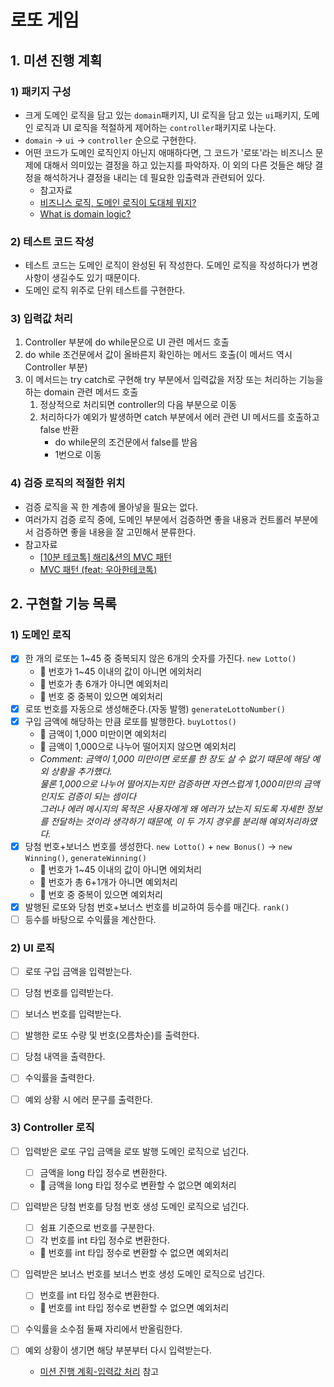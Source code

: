 # 로또 게임 

## 1. 미션 진행 계획
### 1) 패키지 구성 
- 크게 도메인 로직을 담고 있는 `domain`패키지, UI 로직을 담고 있는 `ui`패키지,
  도메인 로직과 UI 로직을 적절하게 제어하는 `controller`패키지로 나눈다.
- `domain` &rarr; `ui` &rarr; `controller` 순으로 구현한다.
- 어떤 코드가 도메인 로직인지 아닌지 애매하다면, 그 코드가 '로또'라는 비즈니스 문제에 대해서 
  의미있는 결정을 하고 있는지를 파악하자. 이 외의 다른 것들은 해당 결정을 해석하거나
  결정을 내리는 데 필요한 입출력과 관련되어 있다.
  - 참고자료
  - [비즈니스 로직, 도메인 로직이 도대체 뭐지?](https://velog.io/@eddy_song/domain-logic)
  - [What is domain logic?](https://enterprisecraftsmanship.com/posts/what-is-domain-logic/)

### 2) 테스트 코드 작성
- 테스트 코드는 도메인 로직이 완성된 뒤 작성한다. 도메인 로직을 작성하다가
  변경사항이 생길수도 있기 때문이다.
- 도메인 로직 위주로 단위 테스트를 구현한다.

### 3) 입력값 처리
1. Controller 부분에 do while문으로 UI 관련 메서드 호출
2. do while 조건문에서 값이 올바른지 확인하는 메서드 호출(이 메서드 역시 Controller 부분)
3. 이 메서드는 try catch로 구현해 try 부분에서 입력값을 저장 또는 처리하는 기능을 하는 domain 관련 메서드 호출
   1. 정상적으로 처리되면 controller의 다음 부분으로 이동
   2. 처리하다가 예외가 발생하면 catch 부분에서 에러 관련 UI 메서드를 호출하고 false 반환
       - do while문의 조건문에서 false를 받음
       - 1번으로 이동

### 4) 검증 로직의 적절한 위치
- 검증 로직을 꼭 한 계층에 몰아넣을 필요는 없다.
- 여러가지 검증 로직 중에, 도메인 부분에서 검증하면 좋을 내용과
  컨트롤러 부분에서 검증하면 좋을 내용을 잘 고민해서 분류한다.
- 참고자료
    - [[10분 테코톡] 해리&션의 MVC 패턴](https://www.youtube.com/watch?v=uoVNJkyXX0I&t=175s)
    - [MVC 패턴 (feat: 우아한테코톡)](https://velog.io/@jhp1115/MVC-%ED%8C%A8%ED%84%B4-feat-%EC%9A%B0%EC%95%84%ED%95%9C%ED%85%8C%EC%BD%94%ED%86%A1)

## 2. 구현할 기능 목록
### 1) 도메인 로직
- [x] 한 개의 로또는 1~45 중 중복되지 않은 6개의 숫자를 가진다. `new Lotto()`
  - 👿 번호가 1~45 이내의 값이 아니면 에외처리
  - 👿 번호가 총 6개가 아니면 예외처리
  - 👿 번호 중 중복이 있으면 예외처리
- [x] 로또 번호를 자동으로 생성해준다.(자동 발행) `generateLottoNumber()`
- [x] 구입 금액에 해당하는 만큼 로또를 발행한다. `buyLottos()`
  - 👿 금액이 1,000 미만이면 예외처리 
  - 👿 금액이 1,000으로 나누어 떨어지지 않으면 예외처리
  - *Comment: 금액이 1,000 미만이면 로또를 한 장도 살 수 없기 때문에 해당 예외 상황을 추가했다.*<br>
    *물론 1,000으로 나누어 떨어지는지만 검증하면 자연스럽게 1,000미만의 금액인지도 검증이 되는 셈이다*<br>
    *그러나 에러 메시지의 목적은 사용자에게 왜 에러가 났는지 되도록 자세한 정보를 전달하는 것이라 생각하기 때문에, 이 두 가지 경우를 분리해 예외처리하였다.* 
- [x] 당첨 번호+보너스 번호를 생성한다. `new Lotto()` + `new Bonus()` &rarr; `new Winning()`, `generateWinning()`
  - 👿 번호가 1~45 이내의 값이 아니면 에외처리
  - 👿 번호가 총 6+1개가 아니면 예외처리
  - 👿 번호 중 중복이 있으면 예외처리
- [x] 발행된 로또와 당첨 번호+보너스 번호를 비교하여 등수를 매긴다. `rank()`
- [ ] 등수를 바탕으로 수익률을 계산한다.

### 2) UI 로직
- [ ] 로또 구입 금액을 입력받는다.
- [ ] 당첨 번호를 입력받는다.
- [ ] 보너스 번호를 입력받는다.

- [ ] 발행한 로또 수량 및 번호(오름차순)를 출력한다.
- [ ] 당첨 내역을 출력한다.
- [ ] 수익률을 출력한다.

- [ ] 예외 상황 시 에러 문구를 출력한다.

### 3) Controller 로직
- [ ] 입력받은 로또 구입 금액을 로또 발행 도메인 로직으로 넘긴다.
  - [ ] 금액을 long 타입 정수로 변환한다.
  - 👿 금액을 long 타입 정수로 변환할 수 없으면 예외처리
- [ ] 입력받은 당첨 번호를 당첨 번호 생성 도메인 로직으로 넘긴다.
  - [ ] 쉼표 기준으로 번호를 구분한다.
  - [ ] 각 번호를 int 타입 정수로 변환한다.
  - 👿 번호를 int 타입 정수로 변환할 수 없으면 예외처리
- [ ] 입력받은 보너스 번호를 보너스 번호 생성 도메인 로직으로 넘긴다.
  - [ ] 번호를 int 타입 정수로 변환한다.
  - 👿 번호를 int 타입 정수로 변환할 수 없으면 예외처리
- [ ] 수익률을 소수점 둘째 자리에서 반올림한다.

- [ ] 예외 상황이 생기면 해당 부분부터 다시 입력받는다.
  - [미션 진행 계획-입력값 처리](#3-입력값-처리) 참고
